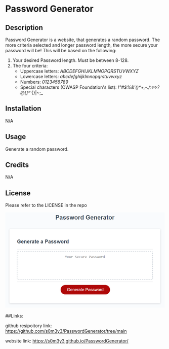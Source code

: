 # Password Generator

## Description

Password Generator is a website, that generates a random password. The more criteria selected and longer  password length, the more secure your password will be! This will be based on the following: 
1) Your desired Password length. Must be between 8-128.
2) The four criteria:
    * Uppercase letters:  _ABCDEFGHIJKLMNOPQRSTUVWXYZ_
    * Lowercase letters:  _abcdefghijklmnopqrstuvwxyz_
    * Numbers:  _0123456789_
    * Special characters (OWASP Foundation's list):  _!"#$%&'()*+,-./:<=>?@[]\^_`{}|~\;_



## Installation

N/A

## Usage

Generate a random password. 

## Credits

N/A

## License
Please refer to the LICENSE in the repo

![image](./Assets/03-javascript-homework-demo.png)

##Links: 

github resipoitory link: https://github.com/s0m3y3/PasswordGenerator/tree/main

website link: https://s0m3y3.github.io/PasswordGenerator/
